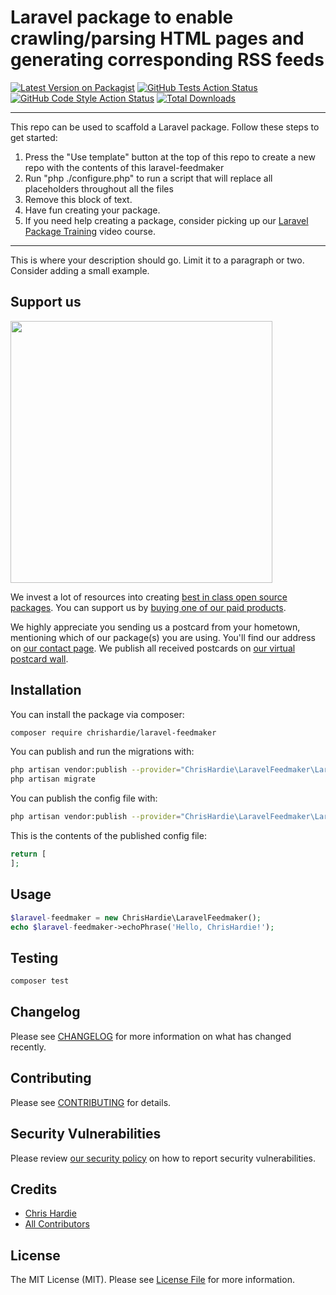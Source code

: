 # Laravel package to enable crawling/parsing HTML pages and generating corresponding RSS feeds

[![Latest Version on Packagist](https://img.shields.io/packagist/v/chrishardie/laravel-feedmaker.svg?style=flat-square)](https://packagist.org/packages/chrishardie/laravel-feedmaker)
[![GitHub Tests Action Status](https://img.shields.io/github/workflow/status/chrishardie/laravel-feedmaker/run-tests?label=tests)](https://github.com/chrishardie/laravel-feedmaker/actions?query=workflow%3Arun-tests+branch%3Amain)
[![GitHub Code Style Action Status](https://img.shields.io/github/workflow/status/chrishardie/laravel-feedmaker/Check%20&%20fix%20styling?label=code%20style)](https://github.com/chrishardie/laravel-feedmaker/actions?query=workflow%3A"Check+%26+fix+styling"+branch%3Amain)
[![Total Downloads](https://img.shields.io/packagist/dt/chrishardie/laravel-feedmaker.svg?style=flat-square)](https://packagist.org/packages/chrishardie/laravel-feedmaker)

---
This repo can be used to scaffold a Laravel package. Follow these steps to get started:

1. Press the "Use template" button at the top of this repo to create a new repo with the contents of this laravel-feedmaker
2. Run "php ./configure.php" to run a script that will replace all placeholders throughout all the files
3. Remove this block of text.
4. Have fun creating your package.
5. If you need help creating a package, consider picking up our <a href="https://laravelpackage.training">Laravel Package Training</a> video course.
---

This is where your description should go. Limit it to a paragraph or two. Consider adding a small example.

## Support us

[<img src="https://github-ads.s3.eu-central-1.amazonaws.com/laravel-feedmaker.jpg?t=1" width="419px" />](https://spatie.be/github-ad-click/laravel-feedmaker)

We invest a lot of resources into creating [best in class open source packages](https://spatie.be/open-source). You can support us by [buying one of our paid products](https://spatie.be/open-source/support-us).

We highly appreciate you sending us a postcard from your hometown, mentioning which of our package(s) you are using. You'll find our address on [our contact page](https://spatie.be/about-us). We publish all received postcards on [our virtual postcard wall](https://spatie.be/open-source/postcards).

## Installation

You can install the package via composer:

```bash
composer require chrishardie/laravel-feedmaker
```

You can publish and run the migrations with:

```bash
php artisan vendor:publish --provider="ChrisHardie\LaravelFeedmaker\LaravelFeedmakerServiceProvider" --tag="laravel-feedmaker-migrations"
php artisan migrate
```

You can publish the config file with:
```bash
php artisan vendor:publish --provider="ChrisHardie\LaravelFeedmaker\LaravelFeedmakerServiceProvider" --tag="laravel-feedmaker-config"
```

This is the contents of the published config file:

```php
return [
];
```

## Usage

```php
$laravel-feedmaker = new ChrisHardie\LaravelFeedmaker();
echo $laravel-feedmaker->echoPhrase('Hello, ChrisHardie!');
```

## Testing

```bash
composer test
```

## Changelog

Please see [CHANGELOG](CHANGELOG.md) for more information on what has changed recently.

## Contributing

Please see [CONTRIBUTING](.github/CONTRIBUTING.md) for details.

## Security Vulnerabilities

Please review [our security policy](../../security/policy) on how to report security vulnerabilities.

## Credits

- [Chris Hardie](https://github.com/ChrisHardie)
- [All Contributors](../../contributors)

## License

The MIT License (MIT). Please see [License File](LICENSE.md) for more information.
